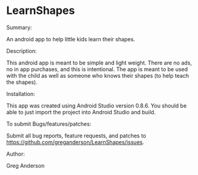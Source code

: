 LearnShapes
===========

Summary:

An android app to help little kids learn their shapes.


Description:
	
This android app is meant to be simple and light weight.  There are no ads, no
in app purchases, and this is intentional.  The app is meant to be used with
the child as well as someone who knows their shapes (to help teach the shapes).


Installation:
	
This app was created using Android Studio version 0.8.6.  You should be able to
just import the project into Android Studio and build.


To submit Bugs/features/patches:

Submit all bug reports, feature requests, and patches to
https://github.com/greganderson/LearnShapes/issues.

	
Author:
	
Greg Anderson
